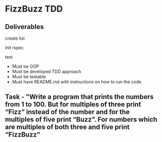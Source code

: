 # FizzBuzz TDD

## Deliverables

create list

init rspec

test

* Must be OOP
* Must be developed TDD approach
* Must be testable
* Must have README.md with instructions on how to run the code

## __Task__ -  "Write a program that prints the numbers from 1 to 100. But for multiples of three print “Fizz” instead of the number and for the multiples of five print “Buzz”. For numbers which are multiples of both three and five print “FizzBuzz”
